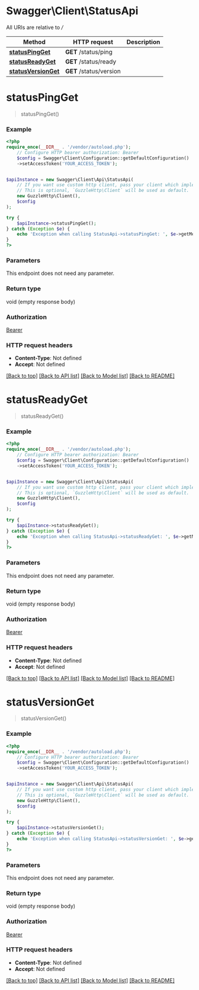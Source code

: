 # Swagger\Client\StatusApi

All URIs are relative to */*

Method | HTTP request | Description
------------- | ------------- | -------------
[**statusPingGet**](StatusApi.md#statuspingget) | **GET** /status/ping | 
[**statusReadyGet**](StatusApi.md#statusreadyget) | **GET** /status/ready | 
[**statusVersionGet**](StatusApi.md#statusversionget) | **GET** /status/version | 

# **statusPingGet**
> statusPingGet()



### Example
```php
<?php
require_once(__DIR__ . '/vendor/autoload.php');
    // Configure HTTP bearer authorization: Bearer
    $config = Swagger\Client\Configuration::getDefaultConfiguration()
    ->setAccessToken('YOUR_ACCESS_TOKEN');


$apiInstance = new Swagger\Client\Api\StatusApi(
    // If you want use custom http client, pass your client which implements `GuzzleHttp\ClientInterface`.
    // This is optional, `GuzzleHttp\Client` will be used as default.
    new GuzzleHttp\Client(),
    $config
);

try {
    $apiInstance->statusPingGet();
} catch (Exception $e) {
    echo 'Exception when calling StatusApi->statusPingGet: ', $e->getMessage(), PHP_EOL;
}
?>
```

### Parameters
This endpoint does not need any parameter.

### Return type

void (empty response body)

### Authorization

[Bearer](../../README.md#Bearer)

### HTTP request headers

 - **Content-Type**: Not defined
 - **Accept**: Not defined

[[Back to top]](#) [[Back to API list]](../../README.md#documentation-for-api-endpoints) [[Back to Model list]](../../README.md#documentation-for-models) [[Back to README]](../../README.md)

# **statusReadyGet**
> statusReadyGet()



### Example
```php
<?php
require_once(__DIR__ . '/vendor/autoload.php');
    // Configure HTTP bearer authorization: Bearer
    $config = Swagger\Client\Configuration::getDefaultConfiguration()
    ->setAccessToken('YOUR_ACCESS_TOKEN');


$apiInstance = new Swagger\Client\Api\StatusApi(
    // If you want use custom http client, pass your client which implements `GuzzleHttp\ClientInterface`.
    // This is optional, `GuzzleHttp\Client` will be used as default.
    new GuzzleHttp\Client(),
    $config
);

try {
    $apiInstance->statusReadyGet();
} catch (Exception $e) {
    echo 'Exception when calling StatusApi->statusReadyGet: ', $e->getMessage(), PHP_EOL;
}
?>
```

### Parameters
This endpoint does not need any parameter.

### Return type

void (empty response body)

### Authorization

[Bearer](../../README.md#Bearer)

### HTTP request headers

 - **Content-Type**: Not defined
 - **Accept**: Not defined

[[Back to top]](#) [[Back to API list]](../../README.md#documentation-for-api-endpoints) [[Back to Model list]](../../README.md#documentation-for-models) [[Back to README]](../../README.md)

# **statusVersionGet**
> statusVersionGet()



### Example
```php
<?php
require_once(__DIR__ . '/vendor/autoload.php');
    // Configure HTTP bearer authorization: Bearer
    $config = Swagger\Client\Configuration::getDefaultConfiguration()
    ->setAccessToken('YOUR_ACCESS_TOKEN');


$apiInstance = new Swagger\Client\Api\StatusApi(
    // If you want use custom http client, pass your client which implements `GuzzleHttp\ClientInterface`.
    // This is optional, `GuzzleHttp\Client` will be used as default.
    new GuzzleHttp\Client(),
    $config
);

try {
    $apiInstance->statusVersionGet();
} catch (Exception $e) {
    echo 'Exception when calling StatusApi->statusVersionGet: ', $e->getMessage(), PHP_EOL;
}
?>
```

### Parameters
This endpoint does not need any parameter.

### Return type

void (empty response body)

### Authorization

[Bearer](../../README.md#Bearer)

### HTTP request headers

 - **Content-Type**: Not defined
 - **Accept**: Not defined

[[Back to top]](#) [[Back to API list]](../../README.md#documentation-for-api-endpoints) [[Back to Model list]](../../README.md#documentation-for-models) [[Back to README]](../../README.md)

